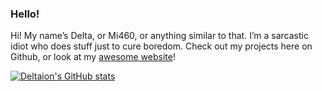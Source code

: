 ### Hello!

Hi! My name’s Delta, or Mi460, or anything similar to that. I’m a sarcastic idiot who does stuff just to cure boredom. Check out my projects here on Github, or look at my [awesome website][website]!

[![Deltaion's GitHub stats](https://github-readme-stats.vercel.app/api?username=MCMi460&theme=radical)](https://github.com/anuraghazra/github-readme-stats)

[website]: https://mi460.dev/
